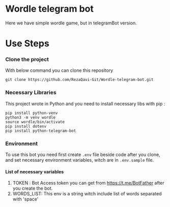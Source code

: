 # Wordle telegram bot
Here we have simple wordle game, but in telegramBot version.

# Use Steps
### Clone the project
With below command you can clone this repository
```
git clone https://github.com/RezaQavi-Git/Wordle-telegram-bot.git
```

### Necessary Libraries
This project wrote in Python and you need to install necessary libs with pip :
```
pip install python-venv
python3 -m venv wordle
source wordle/bin/activate
pip install dotenv
pip install python-telegram-bot
```

### Environment
To use this bot you need first create `.env` file beside code after you clone, and set necessary environment variables, witch are in `.env.sample` file.

#### List of necessary variables
1. TOKEN : Bot Access token you can get from https://t.me/BotFather after you create the bot.
2. WORDS_LIST: This env is a string witch include list of words separated with 'space'
